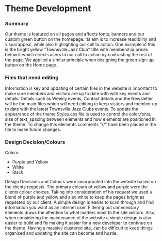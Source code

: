 # Theme Development

### Summary  
Our theme is featured on all pages and affects fonts, banners and our custom green button on the homepage. Its aim is to increase readibility and visual appeal, while also highlighting our call to action. One example of this is the bright yellow "Townsville Jazz Club" title with membership prices below it which directs users to our call to action by contrasting the rest of the page. We applied a similar principle when designing the green sign-up button on the Home page.

### Files that need editing  
Information is key and updating of certain files in the website is important to make sure members and visitors are up to date with with key events and details. Details such as Weekly events, Contact details and the Newsletter will be the main files which will need editing to keep visitors and member up to date with the latest Townsville Jazz Clubs events. To update the appearance of the theme Styles.css file is used to control the color,fonts, size of text, spacing between elements and how elements are positioned in the theme. To change this elements comments "//" have been placed in the file to make future changes. 


### Design Decision/Colours  
Colors:
- Purple and Yellow
- White
- Black 

Design Decisions and Colours were incorporated into the website based on the clients requests. The primary colours of  yellow and purple were the clients colour choices. Taking into consideration of his request we used a blend of purple and yellow and also white to keep the pages bright as requested by our client.  A simple design is easier to scan through and find information you want as an internet user. Filtering out unnecessary elements draws the attention to what matters most to the site visitors. Also, when considering the maintenance of the website a simple design is also easier to build and fix making it easier for a new developer to continue on the theme. Having a massive clustered site, can be difficult to keep things organised and updating the site can become and hustle.  
